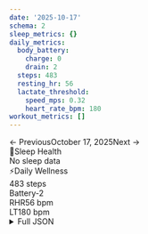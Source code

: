 ```yaml
---
date: '2025-10-17'
schema: 2
sleep_metrics: {}
daily_metrics:
  body_battery:
    charge: 0
    drain: 2
  steps: 483
  resting_hr: 56
  lactate_threshold:
    speed_mps: 0.32
    heart_rate_bpm: 180
workout_metrics: []
---
```



<link rel="stylesheet" href="../../../training-data.css">

<div class="navigation-bar"><span class="nav-disabled">← Previous</span><span class="nav-current">October 17, 2025</span><span class="nav-disabled">Next →</span></div>

<div class="card-container">
<div class="metric-card sleep-card">
<div class="card-header"><span class="card-emoji">🛌</span>Sleep Health</div>
<div class="metric-primary">No sleep data</div>
</div>
<div class="metric-card wellness-card">
<div class="card-header"><span class="card-emoji">⚡</span>Daily Wellness</div>
<div class="metric-primary">483 steps</div>
<div class="metric-grid"><div class="metric-item"><span class="metric-label">Battery</span><span class="metric-value">-2</span></div><div class="metric-item"><span class="metric-label">RHR</span><span class="metric-value">56 bpm</span></div><div class="metric-item"><span class="metric-label">LT</span><span class="metric-value">180 bpm</span></div></div>
</div>
</div>

<script>
document.addEventListener('DOMContentLoaded', function() {
    var coll = document.getElementsByClassName("collapsible");
    var i;

    for (i = 0; i < coll.length; i++) {
        coll[i].addEventListener("click", function() {
            this.classList.toggle("active");
            var content = this.nextElementSibling;
            if (content.style.maxHeight){
                content.style.maxHeight = null;
            } else {
                content.style.maxHeight = content.scrollHeight + "px";
            } 
        });
    }
});
</script>

<details>
<summary>Full JSON</summary>

```json
{
  "date": "2025-10-17",
  "schema": 2,
  "sleep_metrics": {},
  "daily_metrics": {
    "body_battery": {
      "charge": 0,
      "drain": 2
    },
    "steps": 483,
    "resting_hr": 56,
    "lactate_threshold": {
      "speed_mps": 0.32,
      "heart_rate_bpm": 180
    }
  },
  "workout_metrics": []
}
```
</details>
